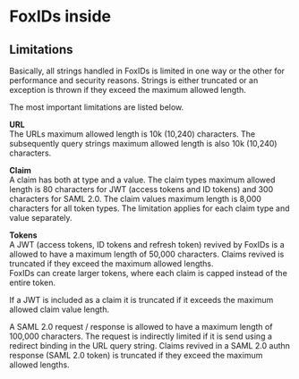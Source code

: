 # FoxIDs inside

## Limitations

Basically, all strings handled in FoxIDs is limited in one way or the other for performance and security reasons. Strings is either truncated or an exception is thrown if they exceed the maximum allowed length. 

The most important limitations are listed below.

**URL**  
The URLs maximum allowed length is 10k (10,240) characters. The subsequently query strings maximum allowed length is also 10k (10,240) characters.

**Claim**  
A claim has both at type and a value. The claim types maximum allowed length is 80 characters for JWT (access tokens and ID tokens) and 300 characters for SAML 2.0. 
The claim values maximum length is 8,000 characters for all token types. 
The limitation applies for each claim type and value separately.

**Tokens**   
A JWT (access tokens, ID tokens and refresh token) revived by FoxIDs is a allowed to have a maximum length of 50,000 characters. Claims revived is truncated if they exceed the maximum allowed lengths.  
FoxIDs can create larger tokens, where each claim is capped instead of the entire token.

If a JWT is included as a claim it is truncated if it exceeds the maximum allowed claim value length. 

A SAML 2.0 request / response is allowed to have a maximum length of 100,000 characters. The request is indirectly limited if it is send using a redirect binding in the URL query string. 
Claims revived in a SAML 2.0 authn response (SAML 2.0 token) is truncated if they exceed the maximum allowed lengths.
